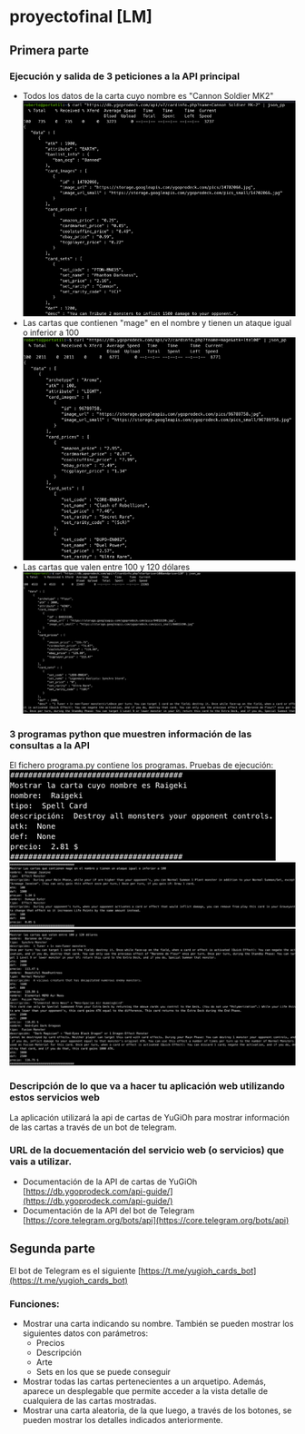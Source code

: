 # proyectofinal [LM]
## Primera parte
### Ejecución y salida de 3 peticiones a la API principal
* Todos los datos de la carta cuyo nombre es "Cannon Soldier MK2"
![](capturas/consulta1.png) 
* Las cartas que contienen "mage" en el nombre y tienen un ataque igual o inferior a 100
![](capturas/consulta2.png)
* Las cartas que valen entre 100 y 120 dólares
![](capturas/consulta3.png)
### 3 programas python que muestren información de las consultas a la API 
El fichero programa.py contiene los programas.
Pruebas de ejecución:
![](capturas/python1.png)
![](capturas/python2.png)
![](capturas/python3.png)
### Descripción de lo que va a hacer tu aplicación web utilizando estos servicios web
La aplicación utilizará la api de cartas de YuGiOh para mostrar información de las cartas a través de un bot de telegram.
###  URL de la docuementación del servicio web (o servicios) que vais a utilizar.
* Documentación de la API de cartas de YuGiOh
[https://db.ygoprodeck.com/api-guide/](https://db.ygoprodeck.com/api-guide/)
* Documentación de la API del bot de Telegram
[https://core.telegram.org/bots/api](https://core.telegram.org/bots/api)
## Segunda parte
El bot de Telegram es el siguiente
[https://t.me/yugioh_cards_bot](https://t.me/yugioh_cards_bot)
### Funciones:
* Mostrar una carta indicando su nombre. También se pueden mostrar los siguientes datos con parámetros:
    * Precios
    * Descripción
    * Arte
    * Sets en los que se puede conseguir
* Mostrar todas las cartas pertenecientes a un arquetipo. Además, aparece un desplegable que permite acceder a la vista detalle de cualquiera de las cartas mostradas.
* Mostrar una carta aleatoria, de la que luego, a través de los botones, se pueden mostrar los detalles indicados anteriormente.

